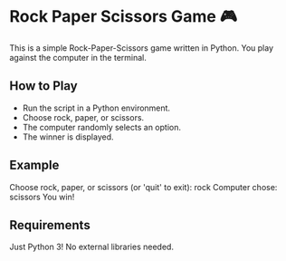 # Rock Paper Scissors Game 🎮

This is a simple Rock-Paper-Scissors game written in Python. You play against the computer in the terminal.

## How to Play
- Run the script in a Python environment.
- Choose rock, paper, or scissors.
- The computer randomly selects an option.
- The winner is displayed.

## Example
Choose rock, paper, or scissors (or 'quit' to exit): rock
Computer chose: scissors
You win!

## Requirements
Just Python 3! No external libraries needed.



